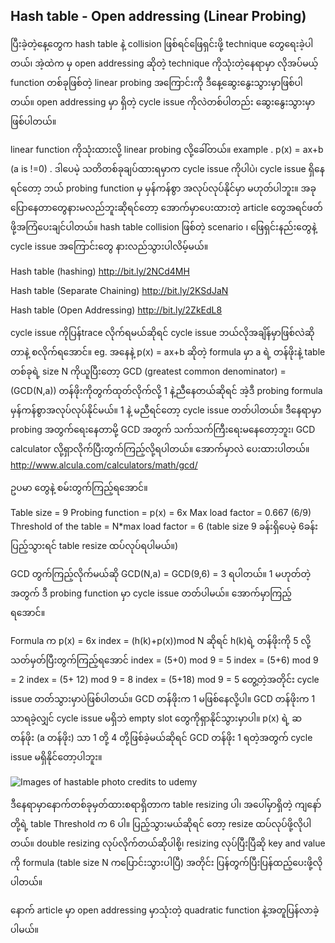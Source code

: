 ## Hash table - Open addressing (Linear Probing)

ပြီးခဲ့တဲ့နေ့တွေက hash table နဲ့ collision ဖြစ်ရင်ဖြေရှင်းဖို့ technique တွေရေးခဲ့ပါတယ်၊ အဲ့ထဲက မှ open addressing ဆိုတဲ့ technique ကိုသုံးတဲ့နေရာမှာ လိုအပ်မယ့် function တစ်ခုဖြစ်တဲ့ linear probing အကြောင်းကို ဒီနေ့ဆွေးနွေးသွားမှာဖြစ်ပါတယ်။ open addressing မှာ ရှိတဲ့ cycle issue ကိုလဲတစ်ပါတည်း ဆွေးနွေးသွားမှာဖြစ်ပါတယ်။

linear function ကိုသုံးထားလို့ linear probing လို့ခေါ်တယ်။ example . p(x) = ax+b (a is !=0) . ဒါပေမဲ့ သတိတစ်ခုချပ်ထားရမှာက cycle issue ကိုပါပဲ၊ cycle issue ရှိနေရင်တော့ ဘယ် probing function မှ မှန်ကန်စွာ အလုပ်လုပ်နိုင်မှာ မဟုတ်ပါဘူး။ အခုပြောနေတာတွေနားမလည်ဘူးဆိုရင်တော့ အောက်မှာပေးထားတဲ့ article တွေအရင်ဖတ်ဖို့အကြံပေးချင်ပါတယ်။ hash table collision ဖြစ်တဲ့ scenario ၊ ဖြေရှင်းနည်းတွေနဲ့ cycle issue အကြောင်းတွေ နားလည်သွားပါလိမ့်မယ်။

Hash table (hashing)
http://bit.ly/2NCd4MH

Hash table (Separate Chaining)
http://bit.ly/2KSdJaN

Hash table (Open Addressing)
http://bit.ly/2ZkEdL8

cycle issue ကိုပြန်trace လိုက်ရမယ်ဆိုရင် cycle issue ဘယ်လိုအချိန်မှာဖြစ်လဲဆိုတာနဲ့ စလိုက်ရအောင်။ eg. အနေနဲ့ p(x) = ax+b ဆိုတဲ့ formula မှာ a ရဲ့ တန်ဖိုးနဲ့ table တစ်ခုရဲ့ size N ကိုယူပြီးတော့ GCD (greatest common denominator) = (GCD(N,a)) တန်ဖိုးကိုတွက်ထုတ်လိုက်လို့ 1 နဲ့ညီနေတယ်ဆိုရင် အဲ့ဒီ probing formula မှန်ကန်စွာအလုပ်လုပ်နိုင်မယ်။ 1 နဲ့ မညီရင်တော့ cycle issue တတ်ပါတယ်။ ဒီနေရာမှာ probing အတွက်ရေးနေတာမို့ GCD အတွက် သက်သက်ကြီးရေးမနေတော့ဘူး၊ GCD calculator လို့ရှာလိုက်ပြီးတွက်ကြည့်လို့ရပါတယ်။ အောက်မှာလဲ ပေးထားပါတယ်။
http://www.alcula.com/calculators/math/gcd/


ဥပမာ တွေနဲ့ စမ်းတွက်ကြည့်ရအောင်။

Table size = 9
Probing function = p(x) = 6x
Max load factor = 0.667 (6/9)
Threshold of the table = N*max load factor = 6 (table size 9 ခန်းရှိပေမဲ့ 6ခန်းပြည့်သွားရင် table resize ထပ်လုပ်ရပါမယ်။)

GCD တွက်ကြည့်လိုက်မယ်ဆို GCD(N,a) = GCD(9,6) = 3 ရပါတယ်။ 1 မဟုတ်တဲ့ အတွက် ဒီ probing function မှာ cycle issue တတ်ပါမယ်။ အောက်မှာကြည့်ရအောင်။

Formula က
p(x) = 6x
index = (h(k)+p(x))mod N ဆိုရင် h(k)ရဲ့ တန်ဖိုးကို 5 လို့သတ်မှတ်ပြီးတွက်ကြည့်ရအောင်
index = (5+0) mod 9 = 5
index = (5+6) mod 9 = 2
index = (5+ 12) mod 9 = 8
index = (5+18) mod 9 = 5
တွေ့တဲ့အတိုင်း cycle issue တတ်သွားမှာပဲဖြစ်ပါတယ်။ GCD တန်ဖိုးက 1 မဖြစ်နေလို့ပါ။
GCD တန်ဖိုးက 1 သာရခဲ့လျှင် cycle issue မရှိဘဲ empty slot တွေကိုရှာနိုင်သွားမှာပါ။ p(x) ရဲ့ ဆ တန်ဖိုး (a တန်ဖိုး) သာ 1 တို့ 4 တို့ဖြစ်ခဲ့မယ်ဆိုရင် GCD တန်ဖိုး 1 ရတဲ့အတွက် cycle issue မရှိနိုင်တော့ပါဘူး။

![Images of hastable](https://raw.githubusercontent.com/HlaingTinHtun/Data-Structure-Algorithm-In-Burmese/master/assets/hashtable/open%20addressing/linear%20probing.png)
photo credits to udemy

ဒီနေရာမှာနောက်တစ်ခုမှတ်ထားစရာရှိတာက table resizing ပါ၊ အပေါ်မှာရှိတဲ့ ကျနော်တို့ရဲ့ table Threshold က 6 ပါ။ ပြည့်သွားမယ်ဆိုရင် တော့ resize ထပ်လုပ်ဖို့လိုပါတယ်။ double resizing လုပ်လိုက်တယ်ဆိုပါစို့၊ resizing လုပ်ပြီးပြီဆို key and value ကို formula (table size N ကပြောင်းသွားပါပြီ) အတိုင်း ပြန်တွက်ပြီးပြန်ထည့်ပေးဖို့လိုပါတယ်။

နောက် article မှာ open addressing မှာသုံးတဲ့ quadratic function နဲ့အတူပြန်လာခဲ့ပါမယ်။
